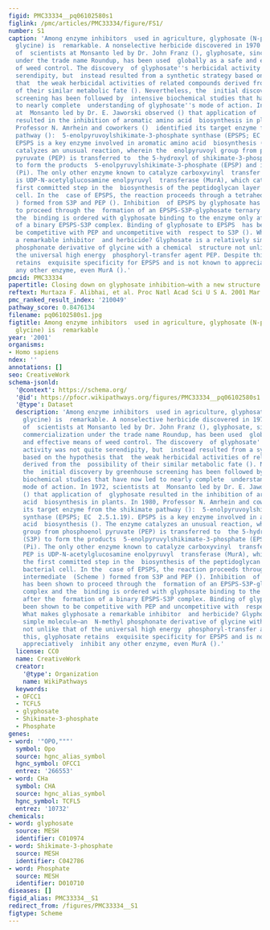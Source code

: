 ```yaml
---
figid: PMC33334__pq06102580s1
figlink: /pmc/articles/PMC33334/figure/FS1/
number: S1
caption: 'Among enzyme inhibitors  used in agriculture, glyphosate (N-phosphomethyl
  glycine) is  remarkable. A nonselective herbicide discovered in 1970 by a group
  of  scientists at Monsanto led by Dr. John Franz (), glyphosate, since  first commercialization
  under the trade name Roundup, has been used  globally as a safe and effective means
  of weed control. The discovery  of glyphosate''s herbicidal activity was not quite
  serendipity, but  instead resulted from a synthetic strategy based on the hypothesis
  that  the weak herbicidal activities of related compounds derived from the  possibility
  of their similar metabolic fate (). Nevertheless, the  initial discovery by greenhouse
  screening has been followed by  intensive biochemical studies that have now led
  to nearly complete  understanding of glyphosate''s mode of action. In 1972, scientists
  at  Monsanto led by Dr. E. Jaworski observed () that application of  glyphosate
  resulted in the inhibition of aromatic amino acid  biosynthesis in plants. In 1980,
  Professor N. Amrhein and coworkers ()  identified its target enzyme from the shikimate
  pathway ():  5-enolpyruvoylshikimate-3-phosphate synthase (EPSPS; EC  2.5.1.19).
  EPSPS is a key enzyme involved in aromatic amino acid  biosynthesis (). The enzyme
  catalyzes an unusual reaction, wherein the  enolpyruvoyl group from phosphoenol
  pyruvate (PEP) is transferred to  the 5-hydroxyl of shikimate-3-phosphate (S3P)
  to form the products  5-enolpyruvylshikimate-3-phosphate (EPSP) and inorganic  phosphate
  (Pi). The only other enzyme known to catalyze carboxyvinyl  transfer by using PEP
  is UDP-N-acetylglucosamine enolpyruvyl  transferase (MurA), which catalyzes the
  first committed step in the  biosynthesis of the peptidoglycan layer of the bacterial
  cell. In the  case of EPSPS, the reaction proceeds through a tetrahedral intermediate  (Scheme
  ) formed from S3P and PEP (). Inhibition  of EPSPS by glyphosate has been shown
  to proceed through the  formation of an EPSPS-S3P-glyphosate ternary complex and
  the  binding is ordered with glyphosate binding to the enzyme only after the  formation
  of a binary EPSPS-S3P complex. Binding of glyphosate to EPSPS  has been shown to
  be competitive with PEP and uncompetitive with  respect to S3P (). What makes glyphosate
  a remarkable inhibitor  and herbicide? Glyphosate is a relatively simple molecule—an  N-methyl
  phosphonate derivative of glycine with a chemical  structure not unlike that of
  the universal high energy  phosphoryl-transfer agent PEP. Despite this, glyphosate
  retains  exquisite specificity for EPSPS and is not known to appreciatively  inhibit
  any other enzyme, even MurA ().'
pmcid: PMC33334
papertitle: Closing down on glyphosate inhibition—with a new structure for  drug discovery.
reftext: Murtaza F. Alibhai, et al. Proc Natl Acad Sci U S A. 2001 Mar 13;98(6):2944-2946.
pmc_ranked_result_index: '210049'
pathway_score: 0.8476134
filename: pq06102580s1.jpg
figtitle: Among enzyme inhibitors  used in agriculture, glyphosate (N-phosphomethyl
  glycine) is  remarkable
year: '2001'
organisms:
- Homo sapiens
ndex: ''
annotations: []
seo: CreativeWork
schema-jsonld:
  '@context': https://schema.org/
  '@id': https://pfocr.wikipathways.org/figures/PMC33334__pq06102580s1.html
  '@type': Dataset
  description: 'Among enzyme inhibitors  used in agriculture, glyphosate (N-phosphomethyl
    glycine) is  remarkable. A nonselective herbicide discovered in 1970 by a group
    of  scientists at Monsanto led by Dr. John Franz (), glyphosate, since  first
    commercialization under the trade name Roundup, has been used  globally as a safe
    and effective means of weed control. The discovery  of glyphosate''s herbicidal
    activity was not quite serendipity, but  instead resulted from a synthetic strategy
    based on the hypothesis that  the weak herbicidal activities of related compounds
    derived from the  possibility of their similar metabolic fate (). Nevertheless,
    the  initial discovery by greenhouse screening has been followed by  intensive
    biochemical studies that have now led to nearly complete  understanding of glyphosate''s
    mode of action. In 1972, scientists at  Monsanto led by Dr. E. Jaworski observed
    () that application of  glyphosate resulted in the inhibition of aromatic amino
    acid  biosynthesis in plants. In 1980, Professor N. Amrhein and coworkers ()  identified
    its target enzyme from the shikimate pathway ():  5-enolpyruvoylshikimate-3-phosphate
    synthase (EPSPS; EC  2.5.1.19). EPSPS is a key enzyme involved in aromatic amino
    acid  biosynthesis (). The enzyme catalyzes an unusual reaction, wherein the  enolpyruvoyl
    group from phosphoenol pyruvate (PEP) is transferred to  the 5-hydroxyl of shikimate-3-phosphate
    (S3P) to form the products  5-enolpyruvylshikimate-3-phosphate (EPSP) and inorganic  phosphate
    (Pi). The only other enzyme known to catalyze carboxyvinyl  transfer by using
    PEP is UDP-N-acetylglucosamine enolpyruvyl  transferase (MurA), which catalyzes
    the first committed step in the  biosynthesis of the peptidoglycan layer of the
    bacterial cell. In the  case of EPSPS, the reaction proceeds through a tetrahedral
    intermediate  (Scheme ) formed from S3P and PEP (). Inhibition  of EPSPS by glyphosate
    has been shown to proceed through the  formation of an EPSPS-S3P-glyphosate ternary
    complex and the  binding is ordered with glyphosate binding to the enzyme only
    after the  formation of a binary EPSPS-S3P complex. Binding of glyphosate to EPSPS  has
    been shown to be competitive with PEP and uncompetitive with  respect to S3P ().
    What makes glyphosate a remarkable inhibitor  and herbicide? Glyphosate is a relatively
    simple molecule—an  N-methyl phosphonate derivative of glycine with a chemical  structure
    not unlike that of the universal high energy  phosphoryl-transfer agent PEP. Despite
    this, glyphosate retains  exquisite specificity for EPSPS and is not known to
    appreciatively  inhibit any other enzyme, even MurA ().'
  license: CC0
  name: CreativeWork
  creator:
    '@type': Organization
    name: WikiPathways
  keywords:
  - OFCC1
  - TCFL5
  - glyphosate
  - Shikimate-3-phosphate
  - Phosphate
genes:
- word: '"OPO,"""'
  symbol: Opo
  source: hgnc_alias_symbol
  hgnc_symbol: OFCC1
  entrez: '266553'
- word: CHa
  symbol: CHA
  source: hgnc_alias_symbol
  hgnc_symbol: TCFL5
  entrez: '10732'
chemicals:
- word: glyphosate
  source: MESH
  identifier: C010974
- word: Shikimate-3-phosphate
  source: MESH
  identifier: C042786
- word: Phosphate
  source: MESH
  identifier: D010710
diseases: []
figid_alias: PMC33334__S1
redirect_from: /figures/PMC33334__S1
figtype: Scheme
---
```


